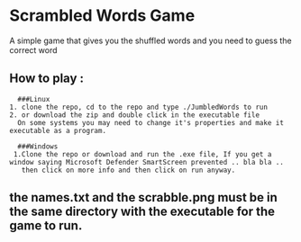 # Scrambled Words Game
  A simple game that gives you the shuffled words and you need to guess the correct word
## How to play :
      ###Linux
    1. clone the repo, cd to the repo and type ./JumbledWords to run
    2. or download the zip and double click in the executable file 
      On some systems you may need to change it's properties and make it executable as a program.
      
      ###Windows
     1.Clone the repo or download and run the .exe file, If you get a window saying Microsoft Defender SmartScreen prevented .. bla bla ..
       then click on more info and then click on run anyway. 
          
## the names.txt and the scrabble.png must be in the same directory with the executable for the game to run.  
    
    
      
